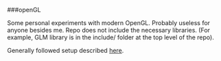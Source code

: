 ###openGL

Some personal experiments with modern OpenGL. Probably useless for anyone besides me. Repo does not include the necessary libraries. (For example, GLM library is in the include/ folder at the top level of the repo).

Generally followed setup described [here](http://www.opengl-tutorial.org/beginners-tutorials/tutorial-1-opening-a-window/).